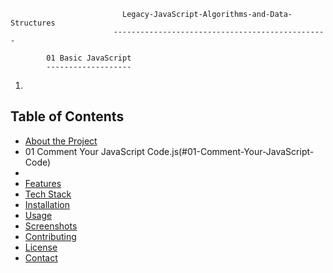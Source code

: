                              Legacy-JavaScript-Algorithms-and-Data-Structures
                           ------------------------------------------------

            01 Basic JavaScript
            -------------------
01. 
## Table of Contents
- [About the Project](#about-the-project)
- 01 Comment Your JavaScript Code.js(#01-Comment-Your-JavaScript-Code)
- 
- [Features](#features)
- [Tech Stack](#tech-stack)
- [Installation](#installation)
- [Usage](#usage)
- [Screenshots](#screenshots)
- [Contributing](#contributing)
- [License](#license)
- [Contact](#contact)

